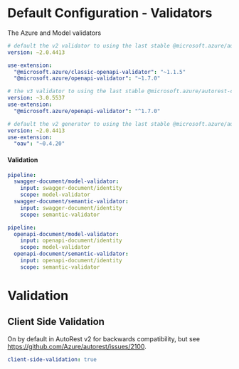 # Default Configuration - Validators

The Azure and Model validators


``` yaml $(azure-validator) && !$(v3)
# default the v2 validator to using the last stable @microsoft.azure/autorest-core 
version: ~2.0.4413

use-extension:
  "@microsoft.azure/classic-openapi-validator": "~1.1.5"
  "@microsoft.azure/openapi-validator": "~1.7.0"
```

``` yaml $(azure-validator) && $(v3)
# the v3 validator to using the last stable @microsoft.azure/autorest-core 
version: ~3.0.5537
use-extension:
  "@microsoft.azure/openapi-validator": "^1.7.0"
```

``` yaml $(model-validator)
# default the v2 generator to using the last stable @microsoft.azure/autorest-core 
version: ~2.0.4413
use-extension:
  "oav": "~0.4.20"
```


#### Validation

``` yaml
pipeline:
  swagger-document/model-validator:
    input: swagger-document/identity
    scope: model-validator
  swagger-document/semantic-validator:
    input: swagger-document/identity
    scope: semantic-validator
```

``` yaml $(notnow)
pipeline:
  openapi-document/model-validator:
    input: openapi-document/identity
    scope: model-validator
  openapi-document/semantic-validator:
    input: openapi-document/identity
    scope: semantic-validator
```

# Validation

## Client Side Validation

On by default in AutoRest v2 for backwards compatibility, but see https://github.com/Azure/autorest/issues/2100.

``` yaml $(pipeline-model) == 'v2'
client-side-validation: true
```
